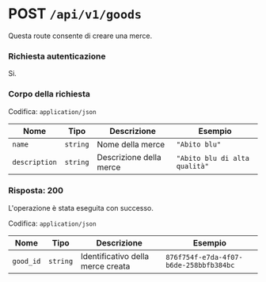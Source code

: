 # POST `/api/v1/goods`

Questa route consente di creare una merce.

### Richiesta autenticazione

Si.

### Corpo della richiesta

Codifica: `application/json`

| Nome | Tipo | Descrizione | Esempio |
| ------------- | -------- | ----------------------- | ----------------------------- |
| `name` | `string` | Nome della merce | `"Abito blu"` |
| `description` | `string` | Descrizione della merce | `"Abito blu di alta qualità"` |

### Risposta: 200

L'operazione è stata eseguita con successo.

Codifica: `application/json`

| Nome | Tipo | Descrizione | Esempio |
| --------- | -------- | --------------------------------- | -------------------------------------- |
| `good_id` | `string` | Identificativo della merce creata | `876f754f-e7da-4f07-b6de-258bbfb384bc` |
